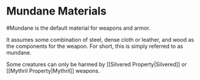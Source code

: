 # Mundane Materials
#Mundane is the default material for weapons and armor. 

It assumes some combination of steel, dense cloth or leather, and wood as the components for the weapon. For short, this is simply referred to as mundane.

Some creatures can only be harmed by [[Silvered Property|Silvered]] or [[Mythril Property|Mythril]] weapons.